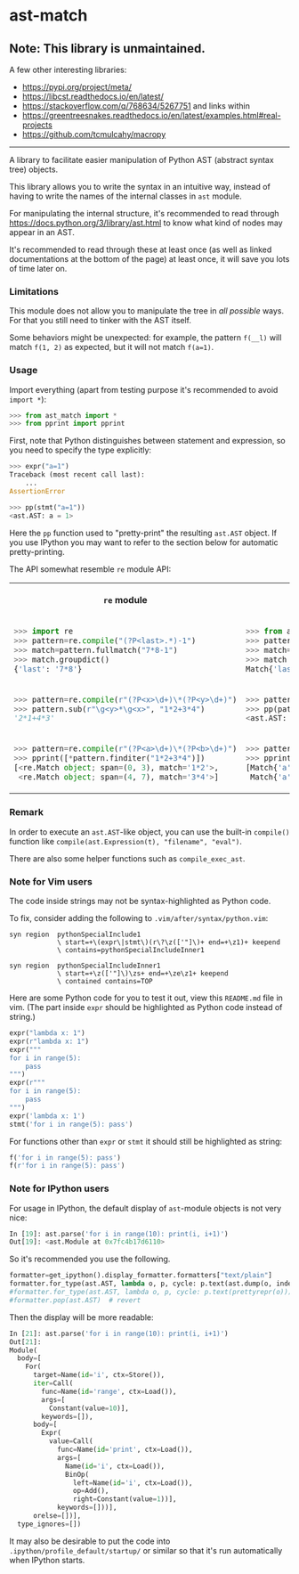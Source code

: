 # ast-match

## **Note**: This library is unmaintained.

A few other interesting libraries:
* https://pypi.org/project/meta/
* https://libcst.readthedocs.io/en/latest/
* https://stackoverflow.com/q/768634/5267751 and links within
* https://greentreesnakes.readthedocs.io/en/latest/examples.html#real-projects
* https://github.com/tcmulcahy/macropy

------

A library to facilitate easier manipulation of Python AST (abstract syntax tree) objects.

This library allows you to write the syntax in an intuitive way, instead of having to write the names of the internal classes in `ast` module.

For manipulating the internal structure, it's recommended to read through https://docs.python.org/3/library/ast.html to know what kind of nodes may appear in an AST.

It's recommended to read through these at least once (as well as linked documentations at the bottom of the page) at least once,
it will save you lots of time later on.

### Limitations

This module does not allow you to manipulate the tree in *all possible* ways. For that you still need to tinker with the AST itself.

Some behaviors might be unexpected: for example, the pattern `f(__l)` will match `f(1, 2)` as expected, but it will not match `f(a=1)`.

### Usage

Import everything (apart from testing purpose it's recommended to avoid `import *`):

```python
>>> from ast_match import *
>>> from pprint import pprint

```

First, note that Python distinguishes between statement and expression, so you need to specify the type explicitly:

```python
>>> expr("a=1")
Traceback (most recent call last):
    ...
AssertionError

>>> pp(stmt("a=1"))
<ast.AST: a = 1>

```

Here the `pp` function used to "pretty-print" the resulting `ast.AST` object. If you use IPython you may want to refer to the section below for automatic pretty-printing.

The API somewhat resemble `re` module API:

<table>
<tr>
<th>

`re` module

</th>
<th>

`ast_match` module

</th>
</tr>
<tr>
<td>

```python
>>> import re
>>> pattern=re.compile("(?P<last>.*)-1")
>>> match=pattern.fullmatch("7*8-1")
>>> match.groupdict()
{'last': '7*8'}

```

</td>
<td> 

```python
>>> from ast_match import *
>>> pattern=compile(expr("_last-1"))
>>> match=pattern.fullmatch(expr("7*8-1"))
>>> match
Match{'last': <ast.AST: 7 * 8>}

```

</td>
</tr>
<tr>
<td>

```python
>>> pattern=re.compile(r"(?P<x>\d+)\*(?P<y>\d+)")
>>> pattern.sub(r"\g<y>*\g<x>", "1*2+3*4")
'2*1+4*3'

```

</td>
<td> 

```python
>>> pattern=compile(expr("_x * _y"))
>>> pp(pattern.sub(repl(expr("_y*_x")), expr("1*2+3*4")))
<ast.AST: 2 * 1 + 4 * 3>

```

</td>
</tr>
<tr>
<td>

```python
>>> pattern=re.compile(r"(?P<a>\d+)\*(?P<b>\d+)")
>>> pprint([*pattern.finditer("1*2+3*4")])
[<re.Match object; span=(0, 3), match='1*2'>,
 <re.Match object; span=(4, 7), match='3*4'>]

```

</td>
<td> 

```python
>>> pattern=compile(expr("_a*_b"))
>>> pprint([*pattern.finditer(expr("1*2+3*4"))])
[Match{'a': <ast.AST: 1>, 'b': <ast.AST: 2>},
 Match{'a': <ast.AST: 3>, 'b': <ast.AST: 4>}]

```

</td>
</tr>
</table>


### Remark

In order to execute an `ast.AST`-like object,
you can use the built-in `compile()` function like `compile(ast.Expression(t), "filename", "eval")`.

There are also some helper functions such as `compile_exec_ast`.

### Note for Vim users

The code inside strings may not be syntax-highlighted as Python code.

To fix, consider adding the following to `.vim/after/syntax/python.vim`:

```vim
syn region  pythonSpecialInclude1
			\ start=+\(expr\|stmt\)(r\?\z(['"]\)+ end=+\z1)+ keepend
			\ contains=pythonSpecialIncludeInner1

syn region  pythonSpecialIncludeInner1
			\ start=+\z(['"]\)\zs+ end=+\ze\z1+ keepend
			\ contained contains=TOP
```

Here are some Python code for you to test it out, view this `README.md` file in vim. (The part inside `expr` should be highlighted as Python code instead of string.)

```python
expr("lambda x: 1")
expr(r"lambda x: 1")
expr("""
for i in range(5):
	pass
""")
expr(r"""
for i in range(5):
	pass
""")
expr('lambda x: 1')
stmt('for i in range(5): pass')
```

For functions other than `expr` or `stmt` it should still be highlighted as string:

```python
f('for i in range(5): pass')
f(r'for i in range(5): pass')
```


### Note for IPython users

For usage in IPython, the default display of `ast`-module objects is not very nice:

```python
In [19]: ast.parse('for i in range(10): print(i, i+1)')
Out[19]: <ast.Module at 0x7fc4b17d6110>
```

So it's recommended you use the following.

```python
formatter=get_ipython().display_formatter.formatters["text/plain"]
formatter.for_type(ast.AST, lambda o, p, cycle: p.text(ast.dump(o, indent=2)))
#formatter.for_type(ast.AST, lambda o, p, cycle: p.text(prettyrepr(o)))  # alternative, prettier but does not show the internal
#formatter.pop(ast.AST)  # revert
```

Then the display will be more readable:

```python
In [21]: ast.parse('for i in range(10): print(i, i+1)')
Out[21]: 
Module(
  body=[
    For(
      target=Name(id='i', ctx=Store()),
      iter=Call(
        func=Name(id='range', ctx=Load()),
        args=[
          Constant(value=10)],
        keywords=[]),
      body=[
        Expr(
          value=Call(
            func=Name(id='print', ctx=Load()),
            args=[
              Name(id='i', ctx=Load()),
              BinOp(
                left=Name(id='i', ctx=Load()),
                op=Add(),
                right=Constant(value=1))],
            keywords=[]))],
      orelse=[])],
  type_ignores=[])
```

It may also be desirable to put the code into `.ipython/profile_default/startup/` or similar so that it's run automatically when IPython starts.

